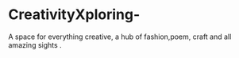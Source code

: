 # CreativityXploring-
A space for everything creative, a hub of fashion,poem, craft and all amazing sights .

